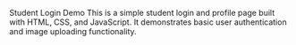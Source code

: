 Student Login Demo
This is a simple student login and profile page built with HTML, CSS, and JavaScript. It demonstrates basic user authentication and image uploading functionality.
